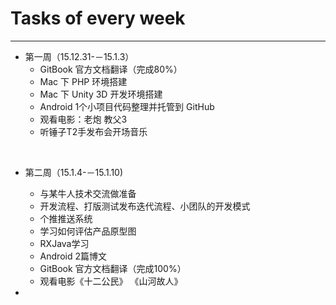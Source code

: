 # Tasks of every week
---
- 第一周（15.12.31-－15.1.3）
	- GitBook 官方文档翻译（完成80%）
	- Mac 下 PHP 环境搭建
	- Mac 下 Unity 3D 开发环境搭建
	- Android 1个小项目代码整理并托管到 GitHub
	- 观看电影：老炮  教父3
	- 听锤子T2手发布会开场音乐

</br>

- 第二周（15.1.4-－15.1.10)
	- 与某牛人技术交流做准备
	- 开发流程、打版测试发布迭代流程、小团队的开发模式 
	- 个推推送系统
	- 学习如何评估产品原型图
	- RXJava学习
	- Android 2篇博文
	- GitBook 官方文档翻译（完成100%） 
	- 观看电影《十二公民》 《山河故人》
	
- 